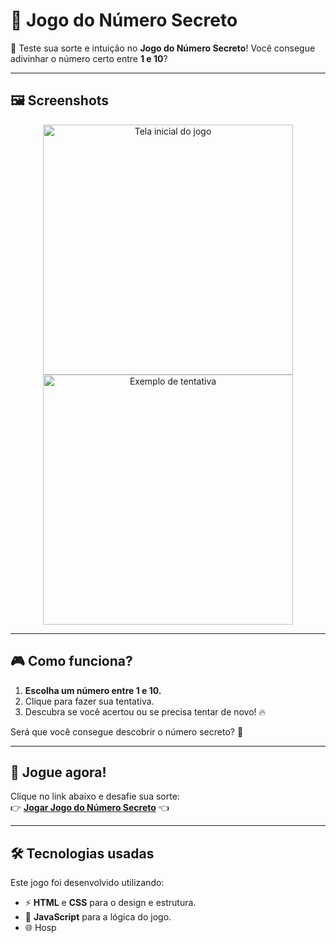 # 🔢 Jogo do Número Secreto

🎉 Teste sua sorte e intuição no **Jogo do Número Secreto**! Você consegue adivinhar o número certo entre **1 e 10**?

---

## 🖼️ Screenshots

<div align="center">
  <img src="https://github.com/user-attachments/assets/2732e30f-aeaa-440c-a3ae-d463868879af" alt="Tela inicial do jogo" width="400px">
  <img src="https://github.com/user-attachments/assets/9faebd51-ecb9-4b10-9c9b-6023e55e9d82" alt="Exemplo de tentativa" width="400px">
</div>

---

## 🎮 Como funciona?

1. **Escolha um número entre 1 e 10.**  
2. Clique para fazer sua tentativa.  
3. Descubra se você acertou ou se precisa tentar de novo! 🔥  

Será que você consegue descobrir o número secreto? 🤔

---

## 🚀 Jogue agora!

Clique no link abaixo e desafie sua sorte:  
👉 **[Jogar Jogo do Número Secreto](https://jogo-numero-secreto-sooty-delta.vercel.app/)** 👈  

---

## 🛠️ Tecnologias usadas

Este jogo foi desenvolvido utilizando:  
- ⚡ **HTML** e **CSS** para o design e estrutura.  
- 🧠 **JavaScript** para a lógica do jogo.  
- 🌐 Hosp
